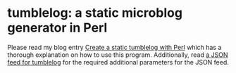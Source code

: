 # tumblelog: a static microblog generator in Perl

Please read my blog entry [Create a static tumblelog with Perl](http://johnbokma.com/blog/2019/03/30/tumblelog-perl.html) which has a thorough explanation on how to use this program. Additionally, read
[a JSON feed for tumblelog](http://johnbokma.com/blog/2019/04/03/a-json-feed-for-tumblelog.html)
for the required additional parameters for the JSON feed.
